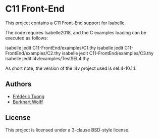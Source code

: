 # C11 Front-End

This project contains a C11 Front-End support for Isabelle.

The code requires Isabelle2018, and the C examples loading can be
executed as follows:

isabelle jedit C11-FrontEnd/examples/C1.thy
isabelle jedit C11-FrontEnd/examples/C2.thy
isabelle jedit C11-FrontEnd/examples/C3.thy
isabelle jedit l4v/examples/TestSEL4.thy

As short note, the version of the l4v project used is seL4-10.1.1.

## Authors
* [Frédéric Tuong](https://www.lri.fr/~ftuong/)
* [Burkhart Wolff](https://www.lri.fr/~wolff/)

## License
This project is licensed under a 3-clause BSD-style license.
